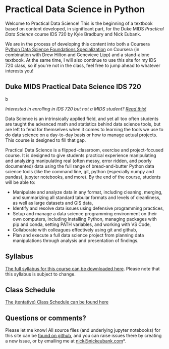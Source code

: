# Practical Data Science in Python

Welcome to Practical Data Science! This is the beginning of a textbook based on content developed, in significant part, for the Duke MIDS *Practical Data Science* course IDS 720 by Kyle Bradbury and Nick Eubank.

We are in the process of developing this content into both a Coursera [Python Data Science Foundations Specialization](https://www.coursera.org/specializations/python-data-science) on Coursera (in combination with Drew Hilton and Genevieve Lipp) and a stand-alone textbook. At the same time, I will also continue to use this site for my IDS 720 class, so if you're not in the class, feel free to jump ahead to whatever interests you!

## Duke MIDS Practical Data Science IDS 720

b

*Interested in enrolling in IDS 720 but not a MIDS student? [Read this!](ids720_specific/not_a_mids_student)*

Data Science is an intrinsically applied field, and yet all too often students are taught the advanced math and statistics behind data science tools, but are left to fend for themselves when it comes to learning the tools we use to do data science on a day-to-day basis or how to manage actual projects. This course is designed to fill that gap.

Practical Data Science is a flipped-classroom, exercise and project-focused course. It is designed to give students practical experience manipulating and analyzing manipulating real (often messy, error ridden, and poorly documented) data using the full range of bread-and-butter Python data science tools (like the command line, git, python (especially numpy and pandas), jupyter notebooks, and more). By the end of the course, students will be able to:

- Manipulate and analyze data in any format, including cleaning, merging, and summarizing all standard tabular formats and levels of cleanliness, as well as large datasets and GIS data,
- Identify and resolve data issues using defensive programming practices,
- Setup and manage a data science programming environment on their own computers, including installing Python, managing packages with pip and conda, setting PATH variables, and working with VS Code,
- Collaborate with colleagues effectively using git and github,
- Plan and execute a full data science project from planning data manipulations through analysis and presentation of findings.

## Syllabus

[The full syllabus for this course can be downloaded here](https://github.com/nickeubank/practicaldatascience/raw/master/syllabus/Syllabus_PracticalDataScience.pdf). Please note that this syllabus is subject to change.

## Class Schedule

[The (tentative) Class Schedule can be found here](ids720_specific/class_schedule.rst)

## Questions or comments?

Please let me know! All source files (and underlying jupyter notebooks) for this site can be [found on github](https://github.com/nickeubank/practicaldatascience_book), and you can raise issues there by creating a new issue, or by emailing me at [nick@nickeubank.com](mailto:nick@nickeubank.com)*.
